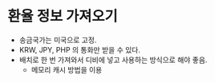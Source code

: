 # 환율 정보 가져오기

- 송금국가는 미국으로 고정.
- KRW, JPY, PHP 의 통화만 받을 수 있다. 
- 배치로 한 번 가져와서 디비에 넣고 사용하는 방식으로 해야 좋음.
  - 메모리 캐시 방법을 이용
